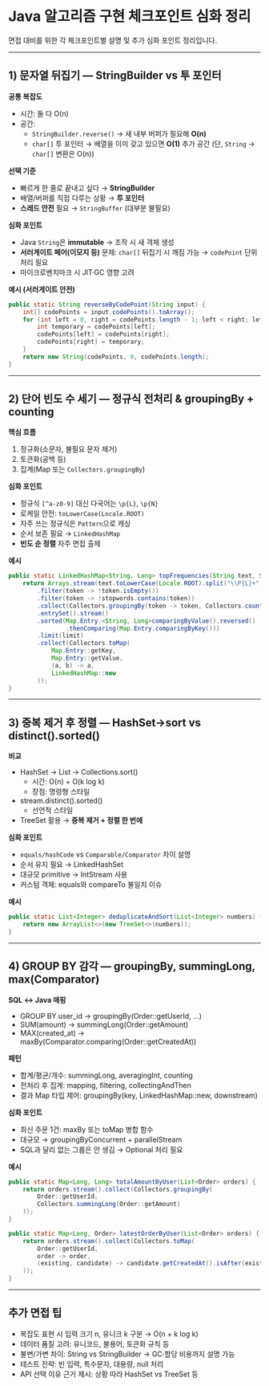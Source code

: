 # Java 알고리즘 구현 체크포인트 심화 정리

면접 대비를 위한 각 체크포인트별 설명 및 추가 심화 포인트 정리입니다.

---

## 1) 문자열 뒤집기 — StringBuilder vs 투 포인터

**공통 복잡도**
- 시간: 둘 다 O(n)  
- 공간:
  - `StringBuilder.reverse()` → 새 내부 버퍼가 필요해 **O(n)**
  - `char[]` 투 포인터 → 배열을 이미 갖고 있으면 **O(1)** 추가 공간 (단, `String` → `char[]` 변환은 O(n))

**선택 기준**
- 빠르게 한 줄로 끝내고 싶다 → **StringBuilder**
- 배열/버퍼를 직접 다루는 상황 → **투 포인터**
- **스레드 안전** 필요 → `StringBuffer` (대부분 불필요)

**심화 포인트**
- Java `String`은 **immutable** → 조작 시 새 객체 생성
- **서러게이트 페어(이모지 등)** 문제: `char[]` 뒤집기 시 깨짐 가능 → `codePoint` 단위 처리 필요
- 마이크로벤치마크 시 JIT·GC 영향 고려

**예시 (서러게이트 안전)**
```java
public static String reverseByCodePoint(String input) {
    int[] codePoints = input.codePoints().toArray();
    for (int left = 0, right = codePoints.length - 1; left < right; left++, right--) {
        int temporary = codePoints[left];
        codePoints[left] = codePoints[right];
        codePoints[right] = temporary;
    }
    return new String(codePoints, 0, codePoints.length);
}
```

---

## 2) 단어 빈도 수 세기 — 정규식 전처리 & groupingBy + counting

**핵심 흐름**
1) 정규화(소문자, 불필요 문자 제거)  
2) 토큰화(공백 등)  
3) 집계(Map 또는 `Collectors.groupingBy`)

**심화 포인트**
- 정규식 `[^a-z0-9]` 대신 다국어는 `\p{L}`, `\p{N}`
- 로케일 안전: `toLowerCase(Locale.ROOT)`
- 자주 쓰는 정규식은 `Pattern`으로 캐싱
- 순서 보존 필요 → `LinkedHashMap`
- **빈도 순 정렬** 자주 면접 출제

**예시**
```java
public static LinkedHashMap<String, Long> topFrequencies(String text, Set<String> stopwords, int limit) {
    return Arrays.stream(text.toLowerCase(Locale.ROOT).split("\\P{L}+"))
        .filter(token -> !token.isEmpty())
        .filter(token -> !stopwords.contains(token))
        .collect(Collectors.groupingBy(token -> token, Collectors.counting()))
        .entrySet().stream()
        .sorted(Map.Entry.<String, Long>comparingByValue().reversed()
                .thenComparing(Map.Entry.comparingByKey()))
        .limit(limit)
        .collect(Collectors.toMap(
            Map.Entry::getKey,
            Map.Entry::getValue,
            (a, b) -> a,
            LinkedHashMap::new
        ));
}
```

---

## 3) 중복 제거 후 정렬 — HashSet→sort vs distinct().sorted()

**비교**
- HashSet → List → Collections.sort()  
  - 시간: O(n) + O(k log k)
  - 장점: 명령형 스타일
- stream.distinct().sorted()  
  - 선언적 스타일
- TreeSet 활용 → **중복 제거 + 정렬 한 번에**

**심화 포인트**
- `equals/hashCode` vs `Comparable/Comparator` 차이 설명
- 순서 유지 필요 → LinkedHashSet
- 대규모 primitive → IntStream 사용
- 커스텀 객체: equals와 compareTo 불일치 이슈

**예시**
```java
public static List<Integer> deduplicateAndSort(List<Integer> numbers) {
    return new ArrayList<>(new TreeSet<>(numbers));
}
```

---

## 4) GROUP BY 감각 — groupingBy, summingLong, max(Comparator)

**SQL ↔ Java 매핑**
- GROUP BY user_id → groupingBy(Order::getUserId, ...)
- SUM(amount) → summingLong(Order::getAmount)
- MAX(created_at) → maxBy(Comparator.comparing(Order::getCreatedAt))

**패턴**
- 합계/평균/개수: summingLong, averagingInt, counting
- 전처리 후 집계: mapping, filtering, collectingAndThen
- 결과 Map 타입 제어: groupingBy(key, LinkedHashMap::new, downstream)

**심화 포인트**
- 최신 주문 1건: maxBy 또는 toMap 병합 함수
- 대규모 → groupingByConcurrent + parallelStream
- SQL과 달리 없는 그룹은 안 생김 → Optional 처리 필요

**예시**
```java
public static Map<Long, Long> totalAmountByUser(List<Order> orders) {
    return orders.stream().collect(Collectors.groupingBy(
        Order::getUserId,
        Collectors.summingLong(Order::getAmount)
    ));
}

public static Map<Long, Order> latestOrderByUser(List<Order> orders) {
    return orders.stream().collect(Collectors.toMap(
        Order::getUserId,
        order -> order,
        (existing, candidate) -> candidate.getCreatedAt().isAfter(existing.getCreatedAt()) ? candidate : existing
    ));
}
```

---

## 추가 면접 팁

- 복잡도 표현 시 입력 크기 n, 유니크 k 구분 → O(n + k log k)  
- 데이터 품질 고려: 유니코드, 불용어, 토큰화 규칙 등  
- 불변/가변 차이: String vs StringBuilder → GC·할당 비용까지 설명 가능  
- 테스트 전략: 빈 입력, 특수문자, 대용량, null 처리  
- API 선택 이유 근거 제시: 상황 따라 HashSet vs TreeSet 등
